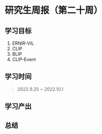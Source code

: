 # 研究生周报（第二十周）

## 学习目标

1. ERNIR-VIL
2. CLIP
3. BLIP
4. CLIP-Event

## 学习时间

> 2022.9.25 ~ 2022.10.1

## 学习产出

## 总结
